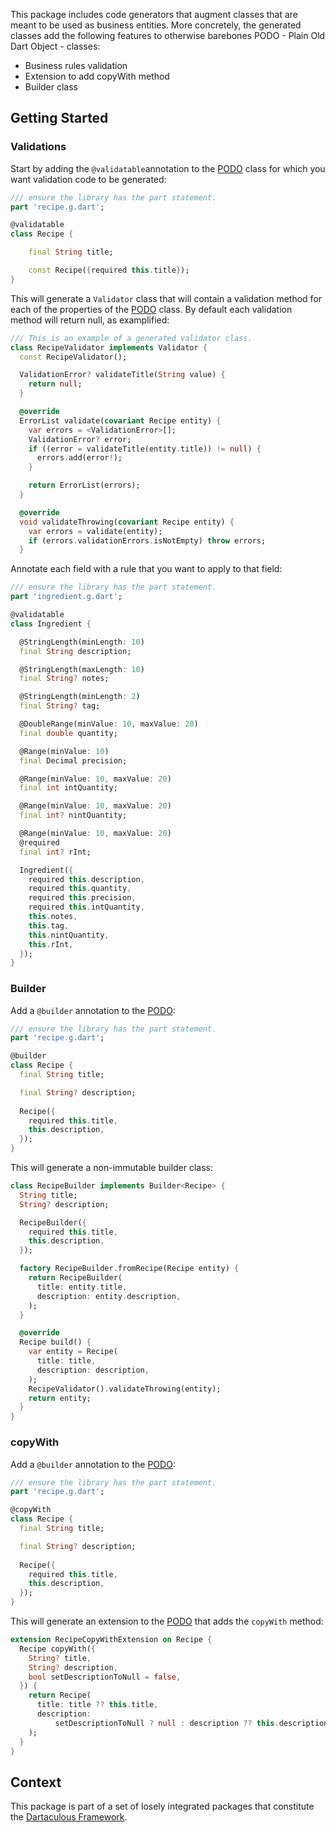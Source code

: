 This package includes code generators that augment classes that are meant to be used as business entities. More concretely, the generated classes add the following features to otherwise barebones PODO - Plain Old Dart Object - classes:

- Business rules validation
- Extension to add copyWith method
- Builder class


## Getting Started 

### Validations


Start by adding the ```@validatable```annotation to the [PODO](https://gitlab.com/dartaculous/dartaculous/#podos) class for which you want validation code to be generated:

```dart
/// ensure the library has the part statement.
part 'recipe.g.dart';

@validatable
class Recipe {

    final String title;

    const Recipe({required this.title});
}

```

This will generate a ```Validator``` class that will contain a validation method for each of the properties of the [PODO](https://gitlab.com/dartaculous/dartaculous/#podos) class. By default each validation method will return null, as examplified:

```dart
/// This is an example of a generated validator class.
class RecipeValidator implements Validator {
  const RecipeValidator();

  ValidationError? validateTitle(String value) {
    return null;
  }

  @override
  ErrorList validate(covariant Recipe entity) {
    var errors = <ValidationError>[];
    ValidationError? error;
    if ((error = validateTitle(entity.title)) != null) {
      errors.add(error!);
    }

    return ErrorList(errors);
  }

  @override
  void validateThrowing(covariant Recipe entity) {
    var errors = validate(entity);
    if (errors.validationErrors.isNotEmpty) throw errors;
  }

```

Annotate each field with a rule that you want to apply to that field:

```dart
/// ensure the library has the part statement.
part 'ingredient.g.dart';

@validatable
class Ingredient {

  @StringLength(minLength: 10)
  final String description;

  @StringLength(maxLength: 10)
  final String? notes;

  @StringLength(minLength: 2)
  final String? tag;

  @DoubleRange(minValue: 10, maxValue: 20)
  final double quantity;

  @Range(minValue: 10)
  final Decimal precision;

  @Range(minValue: 10, maxValue: 20)
  final int intQuantity;

  @Range(minValue: 10, maxValue: 20)
  final int? nintQuantity;

  @Range(minValue: 10, maxValue: 20)
  @required
  final int? rInt;

  Ingredient({
    required this.description,
    required this.quantity,
    required this.precision,
    required this.intQuantity,
    this.notes,
    this.tag,
    this.nintQuantity,
    this.rInt,
  });
}

```

### Builder

Add a ```@builder``` annotation to the [PODO](https://gitlab.com/dartaculous/dartaculous/#podos):

```dart
/// ensure the library has the part statement.
part 'recipe.g.dart';

@builder
class Recipe {
  final String title;

  final String? description;
  
  Recipe({
    required this.title,
    this.description,
  });
}
```

This will generate a non-immutable builder class:

```dart
class RecipeBuilder implements Builder<Recipe> {
  String title;
  String? description;

  RecipeBuilder({
    required this.title,
    this.description,
  });

  factory RecipeBuilder.fromRecipe(Recipe entity) {
    return RecipeBuilder(
      title: entity.title,
      description: entity.description,
    );
  }

  @override
  Recipe build() {
    var entity = Recipe(
      title: title,
      description: description,
    );
    RecipeValidator().validateThrowing(entity);
    return entity;
  }
}

```

### copyWith

Add a ```@builder``` annotation to the [PODO](https://gitlab.com/dartaculous/dartaculous/#podos):

```dart
/// ensure the library has the part statement.
part 'recipe.g.dart';

@copyWith
class Recipe {
  final String title;

  final String? description;
  
  Recipe({
    required this.title,
    this.description,
  });
}
```

This will generate an extension to the [PODO](https://gitlab.com/dartaculous/dartaculous/#podos) that adds the ```copyWith``` method:

```dart
extension RecipeCopyWithExtension on Recipe {
  Recipe copyWith({
    String? title,
    String? description,
    bool setDescriptionToNull = false,
  }) {
    return Recipe(
      title: title ?? this.title,
      description:
          setDescriptionToNull ? null : description ?? this.description,
    );
  }
}
```


## Context

This package is part of a set of losely integrated packages that constitute the [Dartaculous Framework](https://gitlab.com/dartaculous/dartaculous#squarealfa-dart-framework).
